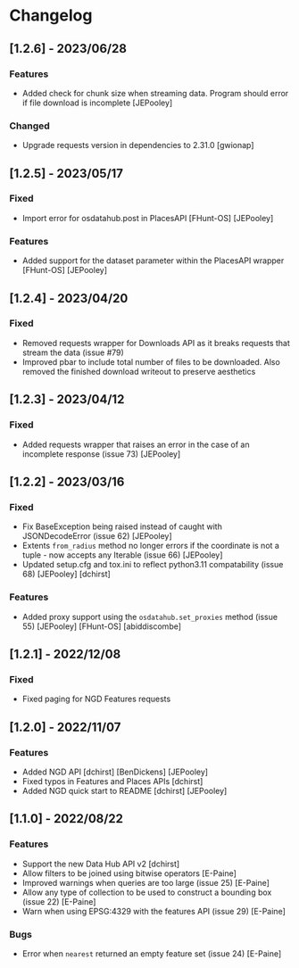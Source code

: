 # Changelog

## [1.2.6] - 2023/06/28

### Features
- Added check for chunk size when streaming data. Program should error if file download is incomplete [JEPooley]


### Changed
- Upgrade requests version in dependencies to 2.31.0 [gwionap]

## [1.2.5] - 2023/05/17

### Fixed

- Import error for osdatahub.post in PlacesAPI [FHunt-OS] [JEPooley]

### Features

- Added support for the dataset parameter within the PlacesAPI wrapper [FHunt-OS] [JEPooley]

## [1.2.4] - 2023/04/20

### Fixed

- Removed requests wrapper for Downloads API as it breaks requests that stream the data (issue #79)
- Improved pbar to include total number of files to be downloaded. Also removed the finished download writeout to preserve aesthetics

## [1.2.3] - 2023/04/12

### Fixed

- Added requests wrapper that raises an error in the case of an incomplete response (issue 73) [JEPooley]

## [1.2.2] - 2023/03/16

### Fixed

- Fix BaseException being raised instead of caught with JSONDecodeError (issue 62) [JEPooley]
- Extents `from_radius` method no longer errors if the coordinate is not a tuple - now accepts any Iterable (issue 66) [JEPooley]
- Updated setup.cfg and tox.ini to reflect python3.11 compatability (issue 68) [JEPooley] [dchirst]

### Features

- Added proxy support using the `osdatahub.set_proxies` method (issue 55) [JEPooley] [FHunt-OS] [abiddiscombe]

## [1.2.1] - 2022/12/08

### Fixed

- Fixed paging for NGD Features requests

## [1.2.0] - 2022/11/07

### Features

- Added NGD API [dchirst] [BenDickens] [JEPooley]
- Fixed typos in Features and Places APIs [dchirst]
- Added NGD quick start to README [dchirst] [JEPooley]

## [1.1.0] - 2022/08/22

### Features

- Support the new Data Hub API v2 [dchirst]
- Allow filters to be joined using bitwise operators [E-Paine]
- Improved warnings when queries are too large (issue 25) [E-Paine]
- Allow any type of collection to be used to construct a bounding box (issue 22) [E-Paine]
- Warn when using EPSG:4329 with the features API (issue 29) [E-Paine]

### Bugs

- Error when `nearest` returned an empty feature set (issue 24) [E-Paine]

